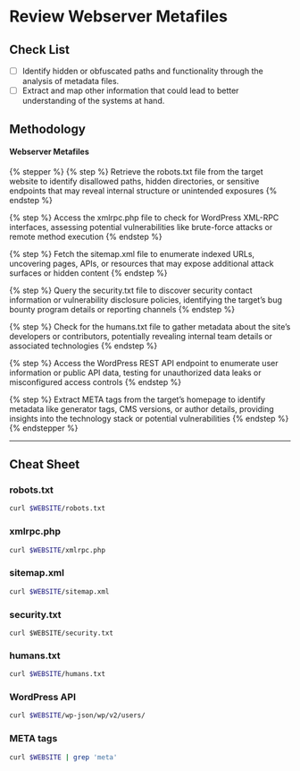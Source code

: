 # Review Webserver Metafiles

## Check List <a href="#check-list" id="check-list"></a>

* [ ] Identify hidden or obfuscated paths and functionality through the analysis of metadata files.
* [ ] Extract and map other information that could lead to better understanding of the systems at hand.

## Methodology

#### Webserver Metafiles

{% stepper %}
{% step %}
Retrieve the robots.txt file from the target website to identify disallowed paths, hidden directories, or sensitive endpoints that may reveal internal structure or unintended exposures
{% endstep %}

{% step %}
Access the xmlrpc.php file to check for WordPress XML-RPC interfaces, assessing potential vulnerabilities like brute-force attacks or remote method execution
{% endstep %}

{% step %}
Fetch the sitemap.xml file to enumerate indexed URLs, uncovering pages, APIs, or resources that may expose additional attack surfaces or hidden content
{% endstep %}

{% step %}
Query the security.txt file to discover security contact information or vulnerability disclosure policies, identifying the target’s bug bounty program details or reporting channels
{% endstep %}

{% step %}
Check for the humans.txt file to gather metadata about the site’s developers or contributors, potentially revealing internal team details or associated technologies
{% endstep %}

{% step %}
Access the WordPress REST API endpoint to enumerate user information or public API data, testing for unauthorized data leaks or misconfigured access controls
{% endstep %}

{% step %}
Extract META tags from the target’s homepage to identify metadata like generator tags, CMS versions, or author details, providing insights into the technology stack or potential vulnerabilities
{% endstep %}
{% endstepper %}

***

## Cheat Sheet <a href="#cheat-sheet" id="cheat-sheet"></a>

### robots.txt

```bash
curl $WEBSITE/robots.txt
```

### xmlrpc.php

```bash
curl $WEBSITE/xmlrpc.php
```

### sitemap.xml

```bash
curl $WEBSITE/sitemap.xml
```

### security.txt

```shell
curl $WEBSITE/security.txt
```

### humans.txt

```sh
curl $WEBSITE/humans.txt
```

### WordPress API

```sh
curl $WEBSITE/wp-json/wp/v2/users/
```

### META tags

```sh
curl $WEBSITE | grep 'meta'
```
